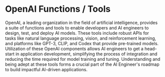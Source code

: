# OpenAI Functions / Tools

OpenAI, a leading organization in the field of artificial intelligence, provides a suite of functions and tools to enable developers and AI engineers to design, test, and deploy AI models. These tools include robust APIs for tasks like natural language processing, vision, and reinforcement learning, and platforms like GPT-3, CLIP, and Codex that provide pre-trained models. Utilization of these OpenAI components allows AI engineers to get a head-start in application development, simplifying the process of integration and reducing the time required for model training and tuning. Understanding and being adept at these tools forms a crucial part of the AI Engineer's roadmap to build impactful AI-driven applications.